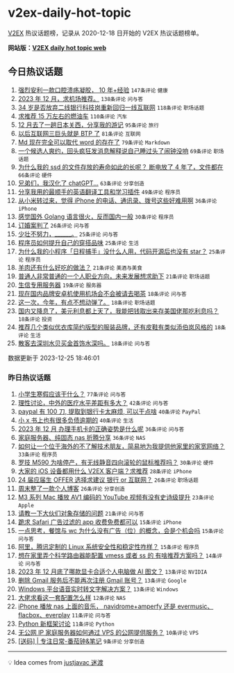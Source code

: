 # v2ex-daily-hot-topic

[V2EX](https://www.v2ex.com/) 热议话题榜，记录从 2020-12-18 日开始的 V2EX 热议话题榜单。

**网站版：[V2EX daily hot topic web](https://boojack.github.io/v2ex-daily-hot-topic-web/)**

## 今日热议话题

<!-- TODAY BEGIN -->

1. [强烈安利一款口腔溃疡凝胶， 10 年+经验](https://www.v2ex.com/t/1003115) `147条评论` `健康`
1. [2023 年 12 月，求机场推荐。](https://www.v2ex.com/t/1003117) `138条评论` `问与答`
1. [34 岁是否放弃二线银行科技岗重新回归一线互联网](https://www.v2ex.com/t/1003097) `118条评论` `职场话题`
1. [求推荐 15 万左右的燃油车](https://www.v2ex.com/t/1003162) `110条评论` `汽车`
1. [12 月去了一趟日本关西，分享我的游记](https://www.v2ex.com/t/1003185) `95条评论` `旅行`
1. [以后互联网三巨头就是 BTP 了](https://www.v2ex.com/t/1003268) `81条评论` `互联网`
1. [Md 现在完全可以取代 word 的存在了](https://www.v2ex.com/t/1003326) `79条评论` `Markdown`
1. [一个候选人爽约，回头疯狂发消息解释说自己睡过头了闹钟没响](https://www.v2ex.com/t/1003196) `69条评论` `职场话题`
1. [为什么我的 ssd 的文件存放的寿命如此的长呢？ 断电放了 4 年了，文件都在](https://www.v2ex.com/t/1003087) `66条评论` `硬件`
1. [兄弟们，我汉化了 chatGPT...](https://www.v2ex.com/t/1003096) `63条评论` `分享创造`
1. [分享我用的最顺手的英语翻译工具和学习插件](https://www.v2ex.com/t/1003094) `49条评论` `程序员`
1. [从小米转过来，觉得 iPhone 的电话、通讯录、拨号这些好难用啊](https://www.v2ex.com/t/1003292) `36条评论` `iPhone`
1. [感觉国外 Golang 语言很火，反而国内一般](https://www.v2ex.com/t/1003309) `30条评论` `程序员`
1. [订婚案判了](https://www.v2ex.com/t/1003356) `26条评论` `问与答`
1. [少壮不努力，______。](https://www.v2ex.com/t/1003351) `25条评论` `问与答`
1. [程序员如何提升自己的穿搭品味](https://www.v2ex.com/t/1003231) `25条评论` `生活`
1. [为什么我的小程序「日程捕手」没什么人用，代码开源后也没有 star？](https://www.v2ex.com/t/1003230) `25条评论` `程序员`
1. [羊肉还有什么好吃的做法？](https://www.v2ex.com/t/1003337) `21条评论` `美酒与美食`
1. [普通人非常普通的一个人职业方向，未来发展想求助下](https://www.v2ex.com/t/1003260) `21条评论` `职场话题`
1. [生信专用服务器](https://www.v2ex.com/t/1003329) `19条评论` `服务器`
1. [现在国内品牌安卓机使用机场会不会被请去喝茶](https://www.v2ex.com/t/1003301) `18条评论` `问与答`
1. [这一次，今年，有点不想动弹了。](https://www.v2ex.com/t/1003262) `18条评论` `职场话题`
1. [国内又降息了，美元利息都上天了，我能把钱取出来存美国佬那吃利息吗？](https://www.v2ex.com/t/1003156) `18条评论` `投资`
1. [推荐几个类似优衣库简约版型的服装品牌，还有皮鞋有类似添伯岚风格的](https://www.v2ex.com/t/1003106) `18条评论` `生活`
1. [散客去深圳水贝买金首饰水深吗。](https://www.v2ex.com/t/1003095) `18条评论` `问与答`

数据更新于 2023-12-25 18:46:01

<!-- TODAY END -->

### 昨日热议话题

<!-- YESTERDAY BEGIN -->

1. [小学生寒假应该干什么？](https://www.v2ex.com/t/1002971) `77条评论` `问与答`
1. [理性讨论，中外的医疗水平差距有多大？](https://www.v2ex.com/t/1002946) `42条评论` `问与答`
1. [paypal 有 100 刀, 提取到银行卡太麻烦, 可以干点啥](https://www.v2ex.com/t/1002970) `40条评论` `PayPal`
1. [小 x 书上也有很多负债逾期的](https://www.v2ex.com/t/1002975) `40条评论` `生活`
1. [2023 年 12 月 办理手机卡的正确姿势是什么呢](https://www.v2ex.com/t/1002952) `36条评论` `问与答`
1. [家庭服务器、纯固态 nas 折腾分享](https://www.v2ex.com/t/1003004) `36条评论` `NAS`
1. [如何让一个位于海外的不了解技术朋友，简易地为我提供他家里的家宽网络？](https://www.v2ex.com/t/1003019) `33条评论` `程序员`
1. [罗技 M590 为啥停产，有无线静音四向滚轮的鼠标推荐吗？](https://www.v2ex.com/t/1002947) `30条评论` `硬件`
1. [大家的 iOS 设备都用什么 V2EX 客户端？求推荐](https://www.v2ex.com/t/1002963) `28条评论` `iPhone`
1. [24 届应届生 OFFER 选择求建议 银行 or 互联网？](https://www.v2ex.com/t/1003010) `26条评论` `职场话题`
1. [周末整了一款个人博客](https://www.v2ex.com/t/1002981) `26条评论` `分享创造`
1. [M3 系列 Mac 播放 AV1 编码的 YouTube 视频有没有史诗级提升](https://www.v2ex.com/t/1003035) `23条评论` `Apple`
1. [请教一下大伙们对象存储的问题](https://www.v2ex.com/t/1003041) `21条评论` `问与答`
1. [跪求 Safari 广告过滤的 app 收费免费都可以](https://www.v2ex.com/t/1003001) `15条评论` `iPhone`
1. [一点思考，餐馆与 wc 为什么没有广告（位）的概念，会是个机会吗](https://www.v2ex.com/t/1002974) `15条评论` `问与答`
1. [阿里，腾讯定制的 Linux 系统安全性和稳定性咋样？](https://www.v2ex.com/t/1002953) `15条评论` `程序员`
1. [想在家里弄个科学路由器能配置 vmess 或者 ss 的 有啥推荐方案吗？](https://www.v2ex.com/t/1003033) `14条评论` `问与答`
1. [2023 年 12 月底了哪款显卡合适个人电脑做 AI 图文？](https://www.v2ex.com/t/1003059) `13条评论` `NVIDIA`
1. [删除 Gmail 服务后不能再次注册 Gmail 账号？](https://www.v2ex.com/t/1003058) `13条评论` `Google`
1. [Windows 平台语音实时转文字解决方案？](https://www.v2ex.com/t/1003052) `13条评论` `Windows`
1. [大佬求看这一套配置怎么样](https://www.v2ex.com/t/1003071) `12条评论` `NAS`
1. [iPhone 播放 nas 上面的音乐， navidrome+amperfy 还是 evermusic、flacbox、everplay](https://www.v2ex.com/t/1003032) `11条评论` `问与答`
1. [Python 新框架讨论](https://www.v2ex.com/t/1002948) `11条评论` `Python`
1. [无公网 IP 家庭服务器如何通过 VPS 的公网提供服务？](https://www.v2ex.com/t/1002968) `10条评论` `VPS`
1. [[送码] | 专注日常-番茄钟&笔记](https://www.v2ex.com/t/1003022) `9条评论` `分享创造`

<!-- YESTERDAY END -->

---

💡 Idea comes from [justjavac 迷渡](https://github.com/justjavac/)
